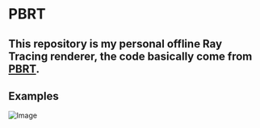 # PBRT

## This repository is my personal offline Ray Tracing renderer, the code basically come from [PBRT](https://github.com/mmp/pbrt-v3).

## Examples 

![Image](https://github.com/Jiaqidesune/PBRTStudy/exampleresult.jpg)

